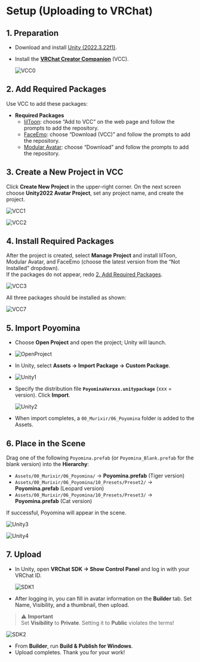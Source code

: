 # Setup (Uploading to VRChat)

## 1. Preparation
- Download and install [Unity (2022.3.22f1)](https://unity.com/download).

- Install the **[VRChat Creator Companion](http://vrchat.com/home/download)** (VCC).<BR>

  ![VCC0](../PoyominaManual_Pict/VCC0.png)

## 2. Add Required Packages
Use VCC to add these packages:
- **Required Packages**
  - [lilToon](https://lilxyzw.github.io/lilToon/): choose “Add to VCC” on the web page and follow the prompts to add the repository.
  - [FaceEmo](https://suzuryg.github.io/face-emo/): choose “Download (VCC)” and follow the prompts to add the repository.
  - [Modular Avatar](https://modular-avatar.nadena.dev/): choose “Download” and follow the prompts to add the repository.

## 3. Create a New Project in VCC
Click **Create New Project** in the upper-right corner. On the next screen choose **Unity2022 Avatar Project**, set any project name, and create the project.

![VCC1](../PoyominaManual_Pict/VCC1.png)



![VCC2](../PoyominaManual_Pict/VCC2.png)

## 4. Install Required Packages
After the project is created, select **Manage Project** and install lilToon, Modular Avatar, and FaceEmo (choose the latest version from the “Not Installed” dropdown).  
If the packages do not appear, redo [2. Add Required Packages](#_2-add-required-packages).

![VCC3](../PoyominaManual_Pict/VCC3.png)

All three packages should be installed as shown:

![VCC7](../PoyominaManual_Pict/VCC7.png)

## 5. Import Poyomina
- Choose **Open Project** and open the project; Unity will launch.

- ![OpenProject](../PoyominaManual_Pict/OpenProject.png)

- In Unity, select **Assets → Import Package → Custom Package**.

- ![Unity1](../PoyominaManual_Pict/Unity1.png)

- Specify the distribution file **`PoyominaVerxxx.unitypackage`** (xxx = version). Click **Import**.

  ![Unity2](../PoyominaManual_Pict/Unity2.png)

- When import completes, a `00_Murixir/06_Poyomina` folder is added to the Assets.

## 6. Place in the Scene
Drag one of the following `Poyomina.prefab` (or `Poyomina_Blank.prefab` for the blank version) into the **Hierarchy**:
- `Assets/00_Murixir/06_Poyomina/` → **Poyomina.prefab** (Tiger version)
- `Assets/00_Murixir/06_Poyomina/10_Presets/Preset2/` → **Poyomina.prefab** (Leopard version)
- `Assets/00_Murixir/06_Poyomina/10_Presets/Preset3/` → **Poyomina.prefab** (Cat version)

If successful, Poyomina will appear in the scene.

![Unity3](../PoyominaManual_Pict/Unity3.png)

![Unity4](../PoyominaManual_Pict/Unity4.png)



## 7. Upload
- In Unity, open **VRChat SDK → Show Control Panel** and log in with your VRChat ID.

  ![SDK1](../PoyominaManual_Pict/SDK1.png)

- After logging in, you can fill in avatar information on the **Builder** tab. Set Name, Visibility, and a thumbnail, then upload.

> ⚠️ **Important**  
> Set **Visibility** to **Private**. Setting it to **Public** violates the terms!

![SDK2](../PoyominaManual_Pict/SDK2.png)



- From **Builder**, run **Build & Publish for Windows**.
- Upload completes. Thank you for your work!
